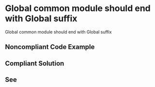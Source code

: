 # Global common module should end with Global suffix

Global common module should end with Global suffix


## Noncompliant Code Example

## Compliant Solution

## See

